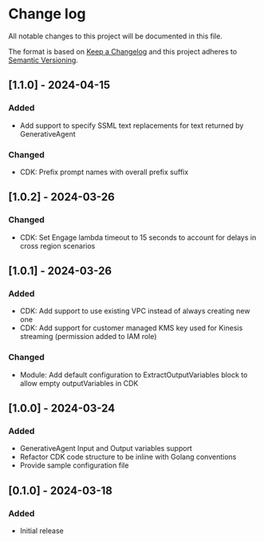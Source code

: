 # Change log

All notable changes to this project will be documented in this file.
 
The format is based on [Keep a Changelog](http://keepachangelog.com/)
and this project adheres to [Semantic Versioning](http://semver.org/).

## [1.1.0] - 2024-04-15
### Added
 - Add support to specify SSML text replacements for text returned by GenerativeAgent

### Changed
 - CDK: Prefix prompt names with overall prefix suffix 

## [1.0.2] - 2024-03-26
### Changed
 - CDK: Set Engage lambda timeout to 15 seconds to account for delays in cross region scenarios


## [1.0.1] - 2024-03-26
### Added
 - CDK: Add support to use existing VPC instead of always creating new one
 - CDK: Add support for customer managed KMS key used for Kinesis streaming (permission added to IAM role)

### Changed
 - Module: Add default configuration to ExtractOutputVariables block to allow empty outputVariables in CDK


## [1.0.0] - 2024-03-24
### Added
 - GenerativeAgent Input and Output variables support
 - Refactor CDK code structure to be inline with Golang conventions
 - Provide sample configuration file


## [0.1.0] - 2024-03-18
### Added
 - Initial release 